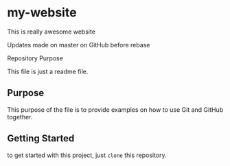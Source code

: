 # my-website

This is really awesome website

Updates made on master on GitHub before rebase


Repository Purpose

This file is just a readme file.

## Purpose

This purpose of the file is to provide examples
on how to use Git and GitHub together.

## Getting Started

to get started with this project, just `clone` this repository.
